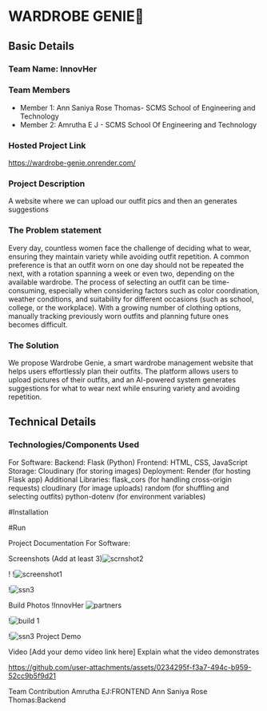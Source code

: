 # WARDROBE GENIE🎯


## Basic Details
### Team Name: InnovHer


### Team Members

- Member 1: Ann Saniya Rose Thomas- SCMS School of Engineering and Technology
- Member 2: Amrutha E J - SCMS School Of Engineering and Technology

### Hosted Project Link
https://wardrobe-genie.onrender.com/

### Project Description

 A website where we can upload our outfit pics and then an generates suggestions 

### The Problem statement
Every day, countless women face the challenge of deciding what to wear, ensuring they maintain variety while avoiding outfit repetition. A common preference is that an outfit worn on one day should not be repeated the next, with a rotation spanning a week or even two, depending on the available wardrobe.
The process of selecting an outfit can be time-consuming, especially when considering factors such as color coordination, weather conditions, and suitability for different occasions (such as school, college, or the workplace). With a growing number of clothing options, manually tracking previously worn outfits and planning future ones becomes difficult.

### The Solution

We propose Wardrobe Genie, a smart wardrobe management website that helps users effortlessly plan their outfits. The platform allows users to upload pictures of their outfits, and an AI-powered system generates suggestions for what to wear next while ensuring variety and avoiding repetition.


## Technical Details
### Technologies/Components Used
For Software:
 Backend: Flask (Python)
 Frontend: HTML, CSS, JavaScript
 Storage: Cloudinary (for storing images)
 Deployment: Render (for hosting Flask app)
 Additional Libraries:
  flask_cors (for handling cross-origin requests)
  cloudinary (for image uploads)
  random (for shuffling and selecting outfits)
  python-dotenv (for environment variables)

  #Installation 

  #Run

 Project Documentation
For Software:

Screenshots (Add at least 3)![scrnshot2](https://github.com/user-attachments/assets/4e971468-e1d3-4663-9625-d6fbe04c69e6)

!
!![screenshot1](https://github.com/user-attachments/assets/1d51e6f4-ef8c-4ddc-9f9c-bb88621e671f)


!![ssn3](https://github.com/user-attachments/assets/f180f067-4dc8-451e-b4ae-7d801d90c530)


Build Photos
!InnovHer ![partners](https://github.com/user-attachments/assets/9784b4da-1a7a-449c-a871-2dbd4c360b69)


!![build 1](https://github.com/user-attachments/assets/d41b485b-2eaf-49f7-b990-a01e1b740f5e)


!![ssn3](https://github.com/user-attachments/assets/1ee57257-3667-40a8-b769-37c57caf0b9a)
Project Demo


Video
[Add your demo video link here] Explain what the video demonstrates




https://github.com/user-attachments/assets/0234295f-f3a7-494c-b959-52cc9b5f9d21


Team Contribution
Amrutha EJ:FRONTEND
Ann Saniya Rose Thomas:Backend



  
